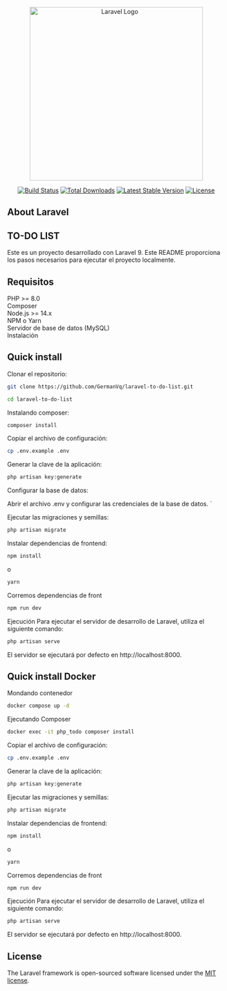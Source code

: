 <p align="center"><a href="https://laravel.com" target="_blank"><img src="https://raw.githubusercontent.com/laravel/art/master/logo-lockup/5%20SVG/2%20CMYK/1%20Full%20Color/laravel-logolockup-cmyk-red.svg" width="400" alt="Laravel Logo"></a></p>

<p align="center">
<a href="https://github.com/laravel/framework/actions"><img src="https://github.com/laravel/framework/workflows/tests/badge.svg" alt="Build Status"></a>
<a href="https://packagist.org/packages/laravel/framework"><img src="https://img.shields.io/packagist/dt/laravel/framework" alt="Total Downloads"></a>
<a href="https://packagist.org/packages/laravel/framework"><img src="https://img.shields.io/packagist/v/laravel/framework" alt="Latest Stable Version"></a>
<a href="https://packagist.org/packages/laravel/framework"><img src="https://img.shields.io/packagist/l/laravel/framework" alt="License"></a>
</p>

## About Laravel

## TO-DO LIST

Este es un proyecto desarrollado con Laravel 9. Este README proporciona los pasos necesarios para ejecutar el proyecto localmente.

## Requisitos

PHP >= 8.0<br>
Composer<br>
Node.js >= 14.x<br>
NPM o Yarn<br>
Servidor de base de datos (MySQL)<br>
Instalación<br>

## Quick install

Clonar el repositorio:

```bash
git clone https://github.com/GermanVq/laravel-to-do-list.git

cd laravel-to-do-list

```

Instalando composer:

```bash
composer install

```

Copiar el archivo de configuración:

```bash
cp .env.example .env

```

Generar la clave de la aplicación:

```bash
php artisan key:generate

```

Configurar la base de datos:

Abrir el archivo .env y configurar las credenciales de la base de datos.
`

Ejecutar las migraciones y semillas:

```bash
php artisan migrate

```

Instalar dependencias de frontend:

```bash
npm install
```
o

```bash
yarn
```

Corremos dependencias de front

```bash
npm run dev
```

Ejecución
Para ejecutar el servidor de desarrollo de Laravel, utiliza el siguiente comando:

```bash
php artisan serve
```

El servidor se ejecutará por defecto en http://localhost:8000.

## Quick install Docker

Mondando contenedor

```bash
docker compose up -d
```

Ejecutando Composer

```bash
docker exec -it php_todo composer install
```

Copiar el archivo de configuración:

```bash
cp .env.example .env

```

Generar la clave de la aplicación:

```bash
php artisan key:generate

```

Ejecutar las migraciones y semillas:

```bash
php artisan migrate

```

Instalar dependencias de frontend:

```bash
npm install
```

o

```bash
yarn
```

Corremos dependencias de front

```bash
npm run dev
```

Ejecución
Para ejecutar el servidor de desarrollo de Laravel, utiliza el siguiente comando:

```bash
php artisan serve
```

El servidor se ejecutará por defecto en http://localhost:8000.

## License

The Laravel framework is open-sourced software licensed under the [MIT license](https://opensource.org/licenses/MIT).
